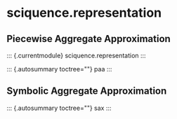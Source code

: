 sciquence.representation
========================

Piecewise Aggregate Approximation
---------------------------------

::: {.currentmodule}
sciquence.representation
:::

::: {.autosummary toctree=""}
paa
:::

Symbolic Aggregate Approximation
--------------------------------

::: {.autosummary toctree=""}
sax
:::
